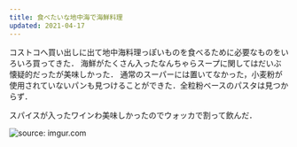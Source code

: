 ```yaml
---
title: 食べたいな地中海で海鮮料理
updated: 2021-04-17
---
```


コストコへ買い出しに出て地中海料理っぽいものを食べるために必要なものをいろいろ買ってきた．
海鮮がたくさん入ったなんちゃらスープに関してはだいぶ懐疑的だったが美味しかった．
通常のスーパーには置いてなかった，小麦粉が使用されていないパンも見つけることができた．全粒粉ベースのパスタは見つからず．

スパイスが入ったワインわ美味しかったのでウォッカで割って飲んだ．

<img src="https://i.imgur.com/tOYauya.jpg" title="source: imgur.com" />
